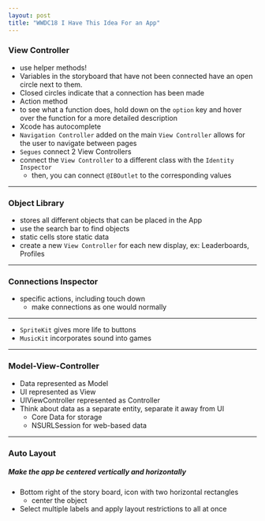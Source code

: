 ```yaml
---
layout: post
title: "WWDC18 I Have This Idea For an App"
---
```

### View Controller
* use helper methods!
* Variables in the storyboard that have not been connected have an open circle next
to them.
* Closed circles indicate that a connection has been made
* Action method
* to see what a function does, hold down on the `option` key and hover over the function
for a more detailed description
* Xcode has autocomplete
* `Navigation Controller` added on the main `View Controller` allows for the user
to navigate between pages
* `Segues` connect 2 View Controllers
* connect the `View Controller` to a different class with the `Identity Inspector`
  * then, you can connect `@IBOutlet` to the corresponding values

---
### Object Library
* stores all different objects that can be placed in the App
* use the search bar to find objects
* static cells store static data
* create a new `View Controller` for each new display, ex: Leaderboards, Profiles

---
### Connections Inspector
* specific actions, including touch down
  * make connections as one would normally

---
* `SpriteKit` gives more life to buttons
* `MusicKit` incorporates sound into games

---
### Model-View-Controller
* Data represented as Model
* UI represented as View
* UIViewController represented as Controller
* Think about data as a separate entity, separate it away from UI
  * Core Data for storage
  * NSURLSession for web-based data

---
### Auto Layout
##### Make the app be centered vertically and horizontally
* Bottom right of the story board, icon with two horizontal rectangles
  * center the object
* Select multiple labels and apply layout restrictions to all at once
